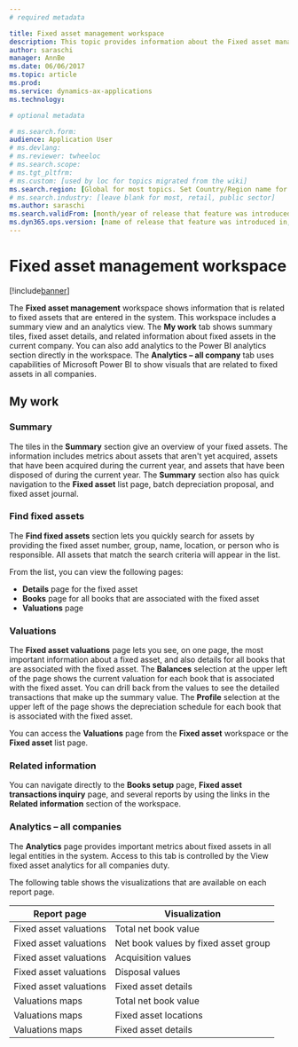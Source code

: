 ```yaml
---
# required metadata

title: Fixed asset management workspace
description: This topic provides information about the Fixed asset management workspace. This workspace shows information that is related to the fixed assets that are entered in the system. It includes a summary view and an analytics view.
author: saraschi
manager: AnnBe
ms.date: 06/06/2017
ms.topic: article
ms.prod: 
ms.service: dynamics-ax-applications
ms.technology: 

# optional metadata

# ms.search.form:  
audience: Application User
# ms.devlang: 
# ms.reviewer: twheeloc
# ms.search.scope: 
# ms.tgt_pltfrm: 
# ms.custom: [used by loc for topics migrated from the wiki]
ms.search.region: [Global for most topics. Set Country/Region name for localizations]
# ms.search.industry: [leave blank for most, retail, public sector]
ms.author: saraschi
ms.search.validFrom: [month/year of release that feature was introduced in, in format yyyy-mm-dd]
ms.dyn365.ops.version: [name of release that feature was introduced in, see list here: https://microsoft.sharepoint.com/teams/DynDoc/_layouts/15/WopiFrame.aspx?sourcedoc={23419e1c-eb64-42e9-aa9b-79875b428718}&action=edit&wd=target%28Core%20Dynamics%20AX%20CP%20requirements%2Eone%7C4CC185C0%2DEFAA%2D42CD%2D94B9%2D8F2A45E7F61A%2FVersions%20list%20for%20docs%20topics%7CC14BE630%2D5151%2D49D6%2D8305%2D554B5084593C%2F%29]
---
```


# Fixed asset management workspace

[!include[banner](../includes/banner.md)]

The **Fixed asset management** workspace shows information that is related to fixed assets that are entered in the system. This workspace includes a summary view and an analytics view. The **My work** tab shows summary tiles, fixed asset details, and related information about fixed assets in the current company. You can also add analytics to the Power BI analytics section directly in the workspace. The **Analytics – all company** tab uses capabilities of Microsoft Power BI to show visuals that are related to fixed assets in all companies.

## My work

### Summary

The tiles in the **Summary** section give an overview of your fixed assets. The information includes metrics about assets that aren't yet acquired, assets that have been acquired during the current year, and assets that have been disposed of during the current year. The **Summary** section also has quick navigation to the **Fixed asset** list page, batch depreciation proposal, and fixed asset journal.

### Find fixed assets

The **Find fixed assets** section lets you quickly search for assets by providing the fixed asset number, group, name, location, or person who is responsible. All assets that match the search criteria will appear in the list.

From the list, you can view the following pages:

 - **Details** page for the fixed asset
 - **Books** page for all books that are associated with the fixed asset
 - **Valuations** page

### Valuations

The **Fixed asset valuations** page lets you see, on one page, the most important information about a fixed asset, and also details for all books that are associated with the fixed asset. The **Balances** selection at the upper left of the page shows the current valuation for each book that is associated with the fixed asset. You can drill back from the values to see the detailed transactions that make up the summary value. The **Profile** selection at the upper left of the page shows the depreciation schedule for each book that is associated with the fixed asset.

You can access the **Valuations** page from the **Fixed asset** workspace or the **Fixed asset** list page.

### Related information

You can navigate directly to the **Books setup** page, **Fixed asset transactions inquiry** page, and several reports by using the links in the **Related information** section of the workspace.

### Analytics – all companies

The **Analytics** page provides important metrics about fixed assets in all legal entities in the system. Access to this tab is controlled by the View fixed asset analytics for all companies duty.

The following table shows the visualizations that are available on each report page.

| Report page            | Visualization        |
|------------------------|----------------------|
| Fixed asset valuations | Total net book value |
| Fixed asset valuations | Net book values by fixed asset group |
| Fixed asset valuations | Acquisition values |
| Fixed asset valuations | Disposal values |
| Fixed asset valuations | Fixed asset details |
| Valuations maps        | Total net book value |
| Valuations maps        | Fixed asset locations |
| Valuations maps        | Fixed asset details |
